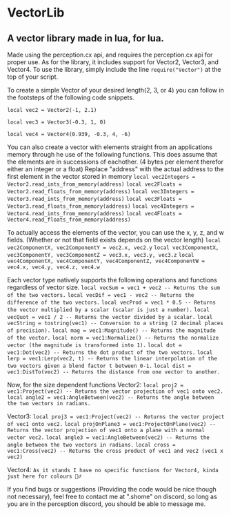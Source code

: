 # VectorLib
## A vector library made in lua, for lua.
Made using the perception.cx api, and requires the perception.cx api for proper use.
As for the library, it includes support for Vector2, Vector3, and Vector4.
To use the library, simply include the line ```require("Vector")``` at the top of your script.

To create a simple Vector of your desired length(2, 3, or 4) you can follow in the footsteps of the following code snippets.

```local vec2 = Vector2(-1, 2.1)```

```local vec3 = Vector3(-0.3, 1, 0)```

```local vec4 = Vector4(0.939, -0.3, 4, -6)```

You can also create a vector with elements straight from an applications memory through he use of the following functions.
This does assume that the elements are in successions of eachother. (4 bytes per element therefor either an integer or a float)
Replace "address" with the actual address to the first element in the vector stored in memory
```local vec2Integers = Vector2.read_ints_from_memory(address)```
```local vec2Floats = Vector2.read_floats_from_memory(address)```
```local vec3Integers = Vector3.read_ints_from_memory(address)```
```local vec3Floats = Vector3.read_floats_from_memory(address)```
```local vec4Integers = Vector4.read_ints_from_memory(address)```
```local vec4Floats = Vector4.read_floats_from_memory(address)```

To actually access the elements of the vector, you can use the x, y, z, and w fields. (Whether or not that field exists depends on the vector length)
```local vec2ComponentX, vec2ComponentY = vec2.x, vec2.y```
```local vec3ComponentX, vec3ComponentY, vec3ComponentZ = vec3.x, vec3.y, vec3.z```
```local vec4ComponentX, vec4ComponentY, vec4ComponentZ, vec4ComponentW = vec4.x, vec4.y, vec4.z, vec4.w```

Each vector type natively supports the following operations and functions regardless of vector size.
```local vecSum = vec1 + vec2 -- Returns the sum of the two vectors.```
```local vecDif = vec1 - vec2 -- Returns the difference of the two vectors.```
```local vecProd = vec1 * 0.5 -- Returns the vector multiplied by a scalar (scalar is just a number).```
```local vecQuot = vec1 / 2 -- Returns the vector divided by a scalar.```
```local vecString = tostring(vec1) -- Conversion to a string (2 decimal places of precision).```
```local mag = vec1:Magnitude() -- Returns the magnitude of the vector.```
```local norm = vec1:Normalize() -- Returns the normalize vector (the magnitude is transformed into 1).```
```local dot = vec1:Dot(vec2) -- Returns the dot product of the two vectors.```
```local lerp = vec1:Lerp(vec2, t) -- Returns the linear interpolation of the two vectors given a blend factor t between 0-1.```
```local dist = vec1:DistTo(vec2) -- Returns the distance from one vector to another.```

Now, for the size dependent functions
Vector2:
```local proj2 = vec1:Project(vec2) -- Returns the vector projection of vec1 onto vec2.```
```local angle2 = vec1:AngleBetween(vec2) -- Returns the angle between the two vectors in radians.```

Vector3:
```local proj3 = vec1:Project(vec2) -- Returns the vector project of vec1 onto vec2.```
```local projOnPlane3 = vec1:ProjectOnPlane(vec2) -- Returns the vector projection of vec1 onto a plane with a normal vector vec2.```
```local angle3 = vec1:AngleBetween(vec2) -- Returns the angle between the two vectors in radians.```
```local cross = vec1:Cross(vec2) -- Returns the cross product of vec1 and vec2 (vec1 x vec2)```

Vector4:
```As it stands I have no specific functions for Vector4, kinda just here for colours 🤷‍♂️```

If you find bugs or suggestions (Providing the code would be nice though not necessary), feel free to contact me at ".shome" on discord, so long as you are in the perception discord, you should be able to message me.
